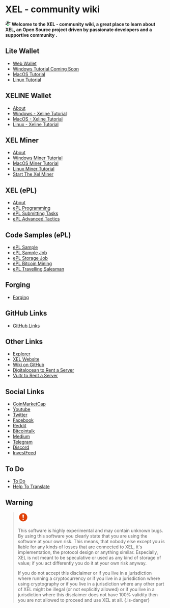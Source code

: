 # XEL - community wiki
<img src="/uploads/logo/3400-x-3400.png" alt="xel" width="16" height="16"  >     **Welcome to the XEL - community wiki, a great place to learn about XEL, an Open Source project driven by passionate developers and a supportive community .** 


**Lite Wallet**
-----
<ul>
<li><a href="web-wallet">Web Wallet</a></li>
<li><a href="">Windows Tutorial Coming Soon</a></li>
<li><a href="mac-os-tutorial">MacOS Tutorial</a></li>
<li><a href="linux-tutoria">Linux Tutorial</a></li>
</ul>

**XELINE Wallet**
-----
<ul>
<li><a href="about-exline">About</a></li>
<li><a href="windows-xeline">Windows - Xeline Tutorial</a></li>
<li><a href="mac-os-xeline">MacOS - Xeline Tutorial</a></li>
<li><a href="linux-xeline">Linux - Xeline Tutorial</a></li>
</ul>

**XEL Miner**
-----
<ul>
<li><a href="xel-miner-about">About</a></li>
<li><a href="windows-miner-tutorial">Windows Miner Tutorial</a></li>
<li><a href="mac-os-miner-tutorial">MacOS Miner Tutorial</a></li>
<li><a href="linux-miner-tutorial">Linux Miner Tutorial</a></li>
<li><a href="start-the-xel-miner">Start The Xel Miner</a></li>
</ul>

**XEL (ePL)**
-----
<ul>
<li><a href="about-epl">About</a></li>
<li><a href="e-pl-programming">ePL Programming</a></li>
<li><a href="e-pl-submitting-tasks">ePL Submitting Tasks</a></li>
<li><a href="e-pl-advanced-tactics">ePL Advanced Tactics</a></li>
</ul>

**Code Samples (ePL)**
-----
<ul>
<li><a href="e-pl-sample">ePL Sample</a></li>
<li><a href="e-pl-simple-job">ePL Sample Job</a></li>
<li><a href="e-pl-storage-job">ePL Storage Job</a></li>
<li><a href="e-pl-bitcoin-mining">ePL Bitcoin Mining</a></li>
<li><a href="e-pl-travelling-salesman">ePL Travelling Salesman</a></li>
</ul>

**Forging**
-----
<ul>
<li><a href="forging">Forging</a></li>
</ul>

 **GitHub Links**
-----
<ul>
<li><a href="github-links">GitHub Links</a></li>
</ul>

**Other Links**
-----
<ul>
<li><a href="https://explorer.xel.org/">Explorer</a></li>
<li><a href="https://xel.org/">XEL Website</a></li>
<li><a href="https://github.com/elastic-community/wiki-official">Wiki on GitHub</a></li>
<li><a href="https://m.do.co/c/2aac5da46414">Digitalocean to Rent a Server</a></li>
<li><a href="https://www.vultr.com/?ref=7552200">Vultr to Rent a Server</a></li>
</ul>

**Social Links**
-----
<ul>
<li><a href="https://link.xel.org/coinmarketcap">CoinMarketCap</a></li>
<li><a href="https://link.xel.org/youtube">Youtube</a></li>
<li> <a href="https://twitter.com/elastic_coin">Twitter</a></li>
<li> <a href="https://link.xel.org/facebook">Facebook</a></li>
<li> <a href="https://link.xel.org/reddit">Reddit</a></li>
<li> <a href="https://link.xel.org/bitcointalk">Bitcointalk</a></li>
<li> <a href="https://link.xel.org/medium">Medium</a></li>
<li> <a href="https://link.xel.org/telegram">Telegram</a></li>
<li> <a href="https://link.xel.org/discord">Discord</a></li>
<li> <a href="https://link.xel.org/investfeed">InvestFeed</a></li>
</ul>


**To Do**
-----

<ul>
<li><a href="https://github.com/elastic-community/xel-community-tasks/labels/social%20medias">To Do</a></li>
<li><a href="https://crowdin.com/project/XELelastic">Help To Translate </a></li>
</ul>


**Warning**
-----

> <img src="/uploads/warning/warning-2-256.png" alt="Elastic" width="32" height="32">
> 
>This software is highly experimental and may contain unknown bugs.
>By using this software you clearly state that you are using the software at your own risk.
>This means, that nobody else except you is liable for any kinds of losses that are connected to XEL, it's implementation, the protocol design or anything similar. 
>Especially, XEL is not meant to be speculative or used as any kind of storage of value; if you act differently you do it at your own risk anyway.
>
>If you do not accept this disclaimer
>or if you live in a jurisdiction where running a cryptocurrency
>or if you live in a jurisdiction where using cryptography
>or if you live in a jurisdiction where any other part of XEL might be illegal (or not explicitly allowed)
>or if you live in a jurisdiction where this disclaimer does not have 100% validity
>then you are not allowed to proceed and use XEL at all.
>{.is-danger}

